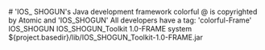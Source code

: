 #<colorful-Frame>
'IOS_ SHOGUN's Java development framework colorful @ is copyrighted by Atomic and 'IOS_SHOGUN' All developers  have a tag: 'colorful-Frame'
<dependencies>
    <dependency>
        <groupId>IOS_SHOGUN</groupId>
        <artifactId>IOS_SHOGUN_Toolkit</artifactId>
        <version>1.0-FRAME</version>
        <scope>system</scope>
        <systemPath>${project.basedir}/lib/IOS_SHOGUN_Toolkit-1.0-FRAME.jar</systemPath>
    </dependency>
</dependencies>
